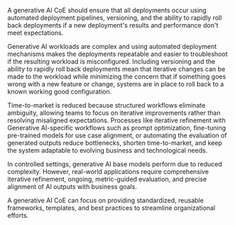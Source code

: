 A generative AI CoE should ensure that all deployments occur using automated deployment pipelines, versioning, and the ability to rapidly roll back deployments if a new deployment's results and performance don't meet expectations.

Generative AI workloads are complex and using automated deployment mechanisms makes the deployments repeatable and easier to troubleshoot if the resulting workload is misconfigured. Including versioning and the ability to rapidly roll back deployments mean that iterative changes can be made to the workload while minimizing the concern that if something goes wrong with a new feature or change, systems are in place to roll back to a known working good configuration.

Time-to-market is reduced because structured workflows eliminate ambiguity, allowing teams to focus on iterative improvements rather than resolving misaligned expectations. Processes like iterative refinement with Generative AI-specific workflows such as prompt optimization, fine-tuning pre-trained models for use case alignment, or automating the evaluation of generated outputs reduce bottlenecks, shorten time-to-market, and keep the system adaptable to evolving business and technological needs.

In controlled settings, generative AI base models perform due to reduced complexity. However, real-world applications require comprehensive iterative refinement, ongoing, metric-guided evaluation, and precise alignment of AI outputs with business goals.

A generative AI CoE can focus on providing standardized, reusable frameworks, templates, and best practices to streamline organizational efforts.
